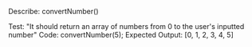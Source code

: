 Describe: convertNumber()

Test: "It should return an array of numbers from 0 to the user's inputted number"
Code: convertNumber(5);
Expected Output: [0, 1, 2, 3, 4, 5]